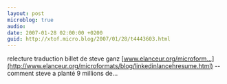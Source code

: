 ```yaml
---
layout: post
microblog: true
audio: 
date: 2007-01-28 02:00:00 +0200
guid: http://xtof.micro.blog/2007/01/28/t4443603.html
---
```

relecture traduction billet de steve ganz  [www.elanceur.org/microform...](http://www.elanceur.org/microformats/blog/linkedinlancehresume.html)  -- comment steve a planté 9 millions de...
